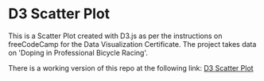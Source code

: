 # D3 Scatter Plot
This is a Scatter Plot created with D3.js as per the instructions on freeCodeCamp for the Data Visualization Certificate. The project takes data on 'Doping in Professional Bicycle Racing'.

There is a working version of this repo at the following link: [D3 Scatter Plot](https://codepen.io/noctearmy/pen/Lrvjvq)